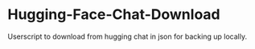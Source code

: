 # Hugging-Face-Chat-Download
Userscript to download from hugging chat in json for backing up locally.
